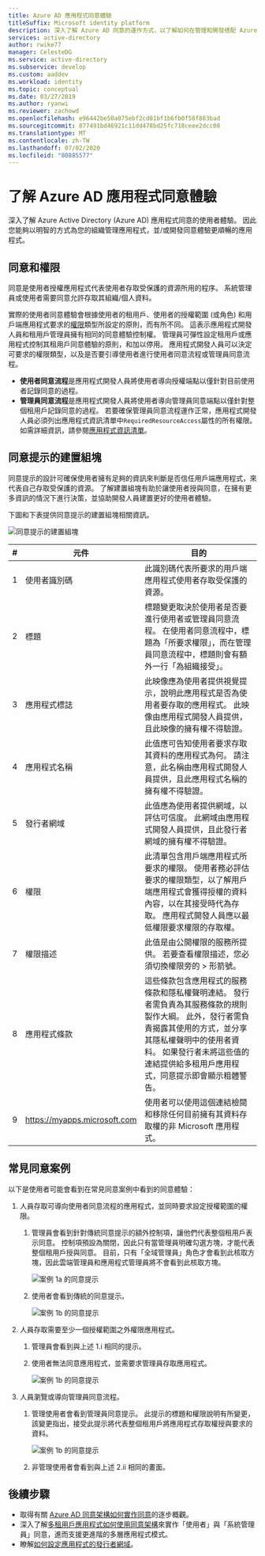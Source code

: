 ```yaml
---
title: Azure AD 應用程式同意體驗
titleSuffix: Microsoft identity platform
description: 深入了解 Azure AD 同意的運作方式，以了解如何在管理和開發搭配 Azure AD 執行的應用程式時使用它
services: active-directory
author: rwike77
manager: CelesteDG
ms.service: active-directory
ms.subservice: develop
ms.custom: aaddev
ms.workload: identity
ms.topic: conceptual
ms.date: 03/27/2019
ms.author: ryanwi
ms.reviewer: zachowd
ms.openlocfilehash: e96442be50a075ebf2cd81bf1b6fb0f58f883bad
ms.sourcegitcommit: 877491bd46921c11dd478bd25fc718ceee2dcc08
ms.translationtype: MT
ms.contentlocale: zh-TW
ms.lasthandoff: 07/02/2020
ms.locfileid: "80885577"
---
```

# <a name="understanding-azure-ad-application-consent-experiences"></a>了解 Azure AD 應用程式同意體驗

深入了解 Azure Active Directory (Azure AD) 應用程式同意的使用者體驗。 因此您能夠以明智的方式為您的組織管理應用程式，並/或開發同意體驗更順暢的應用程式。

## <a name="consent-and-permissions"></a>同意和權限

同意是使用者授權應用程式代表使用者存取受保護的資源所用的程序。 系統管理員或使用者需要同意允許存取其組織/個人資料。

實際的使用者同意體驗會根據使用者的租用戶、使用者的授權範圍 (或角色) 和用戶端應用程式要求的[權限](https://docs.microsoft.com/azure/active-directory/azuread-dev/v1-permissions-consent)類型所設定的原則，而有所不同。 這表示應用程式開發人員和租用戶管理員擁有相同的同意體驗控制權。 管理員可彈性設定租用戶或應用程式控制其租用戶同意體驗的原則，和加以停用。 應用程式開發人員可以決定可要求的權限類型，以及是否要引導使用者進行使用者同意流程或管理員同意流程。

- **使用者同意流程**是應用程式開發人員將使用者導向授權端點以僅針對目前使用者記錄同意的過程。
- **管理員同意流程**是應用程式開發人員將使用者導向管理員同意端點以僅針對整個租用戶記錄同意的過程。 若要確保管理員同意流程運作正常，應用程式開發人員必須列出應用程式資訊清單中`RequiredResourceAccess`屬性的所有權限。 如需詳細資訊，請參閱[應用程式資訊清單](https://docs.microsoft.com/azure/active-directory/develop/reference-app-manifest)。

## <a name="building-blocks-of-the-consent-prompt"></a>同意提示的建置組塊

同意提示的設計可確保使用者擁有足夠的資訊來判斷是否信任用戶端應用程式，來代表自己存取受保護的資源。 了解建置組塊有助於讓使用者授與同意，在擁有更多資訊的情況下進行決策，並協助開發人員建置更好的使用者體驗。

下圖和下表提供同意提示的建置組塊相關資訊。

![同意提示的建置組塊](./media/application-consent-experience/consent_prompt.png)

| # | 元件 | 目的 |
| ----- | ----- | ----- |
| 1 | 使用者識別碼 | 此識別碼代表所要求的用戶端應用程式使用者存取受保護的資源。 |
| 2 | 標題 | 標題變更取決於使用者是否要進行使用者或管理員同意流程。 在使用者同意流程中，標題為「所要求權限」，而在管理員同意流程中，標題則會有額外一行「為組織接受」。 |
| 3 | 應用程式標誌 | 此映像應為使用者提供視覺提示，說明此應用程式是否為使用者要存取的應用程式。 此映像由應用程式開發人員提供，且此映像的擁有權不得驗證。 |
| 4 | 應用程式名稱 | 此值應可告知使用者要求存取其資料的應用程式為何。 請注意，此名稱由應用程式開發人員提供，且此應用程式名稱的擁有權不得驗證。 |
| 5 | 發行者網域 | 此值應為使用者提供網域，以評估可信度。 此網域由應用程式開發人員提供，且此發行者網域的擁有權不得驗證。 |
| 6 | 權限 | 此清單包含用戶端應用程式所要求的權限。 使用者務必評估要求的權限類型，以了解用戶端應用程式會獲得授權的資料內容，以在其接受時代為存取。 應用程式開發人員應以最低權限要求權限的存取權。 |
| 7 | 權限描述 | 此值是由公開權限的服務所提供。 若要查看權限描述，您必須切換權限旁的 > 形箭號。 |
| 8 | 應用程式條款 | 這些條款包含應用程式的服務條款和隱私權聲明連結。 發行者需負責為其服務條款的規則製作大綱。 此外，發行者需負責揭露其使用的方式，並分享其隱私權聲明中的使用者資料。 如果發行者未將這些值的連結提供給多租用戶應用程式，同意提示即會顯示粗體警告。 |
| 9 | https://myapps.microsoft.com | 使用者可以使用這個連結檢閱和移除任何目前擁有其資料存取權的非 Microsoft 應用程式。 |

## <a name="common-consent-scenarios"></a>常見同意案例

以下是使用者可能會看到在常見同意案例中看到的同意體驗：

1. 人員存取可導向使用者同意流程的應用程式，並同時要求設定授權範圍的權限。
    
    1. 管理員會看到針對傳統同意提示的額外控制項，讓他們代表整個租用戶表示同意。 控制項預設為關閉，因此只有當管理員明確勾選方塊，才能代表整個租用戶授與同意。 目前，只有「全域管理員」角色才會看到此核取方塊，因此雲端管理員和應用程式管理員將不會看到此核取方塊。

        ![案例 1a 的同意提示](./media/application-consent-experience/consent_prompt_1a.png)
    
    2. 使用者會看到傳統的同意提示。

        ![案例 1b 的同意提示](./media/application-consent-experience/consent_prompt_1b.png)

2. 人員存取需要至少一個授權範圍之外權限應用程式。
    1. 管理員會看到與上述 1.i 相同的提示。
    2. 使用者無法同意應用程式，並需要求管理員存取應用程式。 
                
        ![案例 1b 的同意提示](./media/application-consent-experience/consent_prompt_2b.png)

3. 人員瀏覽或導向管理員同意流程。
    1. 管理使用者會看到管理員同意提示。 此提示的標題和權限說明有所變更，該變更指出，接受此提示將代表整個租用戶將應用程式存取權授與要求的資料。
        
        ![案例 1b 的同意提示](./media/application-consent-experience/consent_prompt_3a.png)
        
    1. 非管理使用者會看到與上述 2.ii 相同的畫面。

## <a name="next-steps"></a>後續步驟
- 取得有關 [Azure AD 同意架構如何實作同意](https://docs.microsoft.com/azure/active-directory/develop/active-directory-integrating-applications)的逐步概觀。
- 深入了解[多租用戶應用程式如何使用同意架構](active-directory-devhowto-multi-tenant-overview.md)來實作「使用者」與「系統管理員」同意，進而支援更進階的多層應用程式模式。
- 瞭解[如何設定應用程式的發行者網域](howto-configure-publisher-domain.md)。
